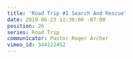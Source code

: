 ```yaml
---
title: 'Road Trip #1 Search And Rescue'
date: 2019-06-23 11:30:00 -07:00
position: 26
series: Road Trip
communicator: Pastor Roger Archer
vimeo_id: 344122452
---
```


